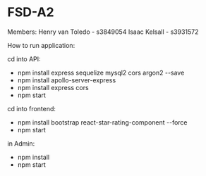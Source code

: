 # FSD-A2

Members:
Henry van Toledo - s3849054
Isaac Kelsall - s3931572

How to run application:

cd into API:
- npm install express sequelize mysql2 cors argon2 --save
- npm install apollo-server-express
- npm install express cors
- npm start

cd into frontend:
- npm install bootstrap react-star-rating-component --force
- npm start

in Admin:
- npm install
- npm start